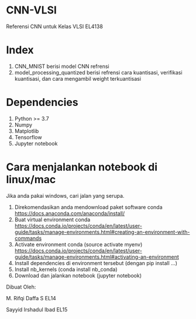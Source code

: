 # CNN-VLSI
Referensi CNN untuk Kelas VLSI EL4138

# Index
1. CNN_MNIST berisi model CNN refrensi
2. model_processing_quantized berisi refrensi cara kuantisasi, verifikasi kuantisasi, dan cara mengambil weight terkuantisasi

# Dependencies
1. Python >= 3.7
2. Numpy
3. Matplotlib
4. Tensorflow
5. Jupyter notebook

# Cara menjalankan notebook di linux/mac 
Jika anda pakai windows, cari jalan yang serupa.

1. Direkomendasikan anda mendownload paket software conda https://docs.anaconda.com/anaconda/install/
2. Buat virtual environment conda https://docs.conda.io/projects/conda/en/latest/user-guide/tasks/manage-environments.html#creating-an-environment-with-commands
3. Activate environment conda (source activate myenv) https://docs.conda.io/projects/conda/en/latest/user-guide/tasks/manage-environments.html#activating-an-environment
4. Install dependencies di environment tersebut (dengan pip install ...)
5. Install nb_kernels (conda install nb_conda)
6. Download dan jalankan notebook (jupyter notebook)



Dibuat Oleh:

M. Rifqi Daffa S EL14

Sayyid Irshadul Ibad EL15
